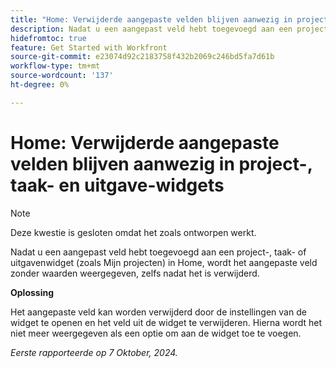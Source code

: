 ```yaml
---
title: "Home: Verwijderde aangepaste velden blijven aanwezig in project-, taak- en uitgavewidgets"
description: Nadat u een aangepast veld hebt toegevoegd aan een project-, taak- of uitgavenwidget (zoals Mijn projecten) in Home, wordt het aangepaste veld zonder waarden weergegeven, zelfs nadat het is verwijderd."
hidefromtoc: true
feature: Get Started with Workfront
source-git-commit: e23074d92c2183758f432b2069c246bd5fa7d61b
workflow-type: tm+mt
source-wordcount: '137'
ht-degree: 0%

---
```


# Home: Verwijderde aangepaste velden blijven aanwezig in project-, taak- en uitgave-widgets

>[!NOTE]
>
>Deze kwestie is gesloten omdat het zoals ontworpen werkt.

Nadat u een aangepast veld hebt toegevoegd aan een project-, taak- of uitgavenwidget (zoals Mijn projecten) in Home, wordt het aangepaste veld zonder waarden weergegeven, zelfs nadat het is verwijderd.

**Oplossing**

Het aangepaste veld kan worden verwijderd door de instellingen van de widget te openen en het veld uit de widget te verwijderen. Hierna wordt het niet meer weergegeven als een optie om aan de widget toe te voegen.

_Eerste rapporteerde op 7 Oktober, 2024._

